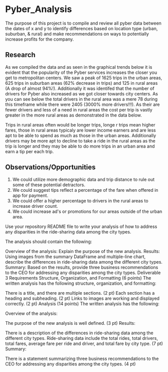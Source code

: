 # Pyber_Analysis
The purpose of this project is to compile and review all pyber data between the dates of x and y to identify differences based on location type (urban, suburban, & rural) and make recommendations on ways to potentially increase profits for the company.

## Research
As we compiled the data and as seen in the graphical trends below it is evident that the popularity of the Pyber services increases the closer you get to metropolitan centers.  We saw a peak of 1625 trips in the urban areas, 625 trips in suburban areas (62% decrease in trips) and 125 in rural areas (A drop of almost 94%!). Additionally it was identifed that the number of drivers for Pyber also increased as we got closer towards city centers. As you can see below the total drivers in the rural area was a mere 78 during this timeframe while there were 2405 (3000% more drivers!!!).  As their are fewer drivers and less of a need in rural areas the cost per trip is vastly greater in the more rural areas as demonstrated in the data below.

Trips in rural areas often would be longer trips, longe r trips mean higher fares, those in rural areas typicaly are lower income earners and are less apt to be able to spend as much as those in the urban areas.  Additionally drivers may be more apt to decline to take a ride in the rural areas as the trip is longer and they may be able to do more trips in an urban area and earn a tip per each trip.

## Observations/Opportunities
1. We could utilize more demographic data and trip distance to rule out some of these potential detractors.
2.  We could suggest tips reflect a percentage of the fare when offered in app for payment.
3.  We could offer a higher percentage to drivers in the rural areas to increase driver count.
4.  We could increase ad's or promotions for our areas outside of the urban area.

Use your repository README file to write your analysis of how to address any disparities in the ride-sharing data among the city types.

The analysis should contain the following:

Overview of the analysis: Explain the purpose of the new analysis.
Results: Using images from the summary DataFrame and multiple-line chart, describe the differences in ride-sharing data among the different city types.
Summary: Based on the results, provide three business recommendations to the CEO for addressing any disparities among the city types.
Deliverable 3 Requirements
Structure, Organization, and Formatting (6 points)
The written analysis has the following structure, organization, and formatting:

There is a title, and there are multiple sections. (2 pt)
Each section has a heading and subheading. (2 pt)
Links to images are working and displayed correctly. (2 pt)
Analysis (14 points)
The written analysis has the following:

Overview of the analysis:

The purpose of the new analysis is well defined. (3 pt)
Results:

There is a description of the differences in ride-sharing data among the different city types. Ride-sharing data include the total rides, total drivers, total fares, average fare per ride and driver, and total fare by city type. (7 pt)
Summary:

There is a statement summarizing three business recommendations to the CEO for addressing any disparities among the city types. (4 pt)
